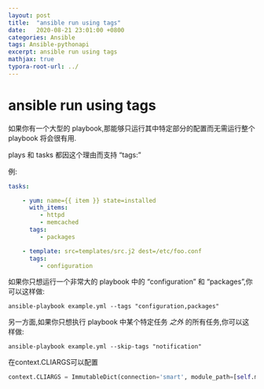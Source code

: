 ```yaml
---
layout: post
title:  "ansible run using tags"
date:   2020-08-21 23:01:00 +0800
categories: Ansible
tags: Ansible-pythonapi
excerpt: ansible run using tags
mathjax: true
typora-root-url: ../
---
```


# ansible run using tags

如果你有一个大型的 playbook,那能够只运行其中特定部分的配置而无需运行整个 playbook 将会很有用.

plays 和 tasks 都因这个理由而支持 “tags:”

例:

```yaml
tasks:

    - yum: name={{ item }} state=installed
      with_items:
         - httpd
         - memcached
      tags:
         - packages

    - template: src=templates/src.j2 dest=/etc/foo.conf
      tags:
         - configuration
```

如果你只想运行一个非常大的 playbook 中的 “configuration” 和 “packages”,你可以这样做:

```shell
ansible-playbook example.yml --tags "configuration,packages"
```

另一方面,如果你只想执行 playbook 中某个特定任务 *之外* 的所有任务,你可以这样做:

```shell
ansible-playbook example.yml --skip-tags "notification"
```

在context.CLIARGS可以配置

```python
context.CLIARGS = ImmutableDict(connection='smart', module_path=[self.module_path], roles_path=self.roles_path, forks=10, become=True, private_key_file='id_rsa', become_method='sudo', become_user='root', become_ask_pass=False, check=False, diff=False, verbosity=4, syntax=None, start_at_task=None, config_file='ansible.cfg', tags=['nova','neutron'], skip_tags=['glance'])
```

